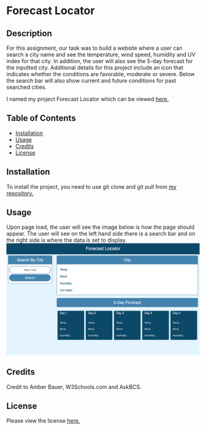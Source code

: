 # Forecast Locator

## Description 

For this assignment, our task was to build a website where a user can search a city name and see the temperature, wind speed, humidity and UV index for that city. In addition, the user will also see the 5-day forecast for the inputted city. Additional details for this project include an icon that indicates whether the conditions are favorable, moderate or severe. Below the search bar will also show current and future conditions for past searched cities. 

I named my project Forecast Locator which can be viewed <a href ="https://abauer424.github.io/forecast-locator/"> here.</a> 




## Table of Contents 

* [Installation](#installation)
* [Usage](#usage)
* [Credits](#credits)
* [License](#license)


## Installation

To install the project, you need to use git clone and git pull from <a href ="https://github.com/abauer424/forecast-locator">my repository.</a>


## Usage 

Upon page load, the user will see the image below is how the page should appear. The user will see on the left hand side there is a search bar and on the right side is where the data is set to display.
<img src="https://github.com/abauer424/forecast-locator/blob/main/assets/images/FL.png" alt="image of Forecast Locator"/>


## Credits

Credit to Amber Bauer, W3Schools.com and AskBCS.


## License

Please view the license <a href="https://github.com/abauer424/forecast-locator/blob/main/LICENSE">here.</a>


